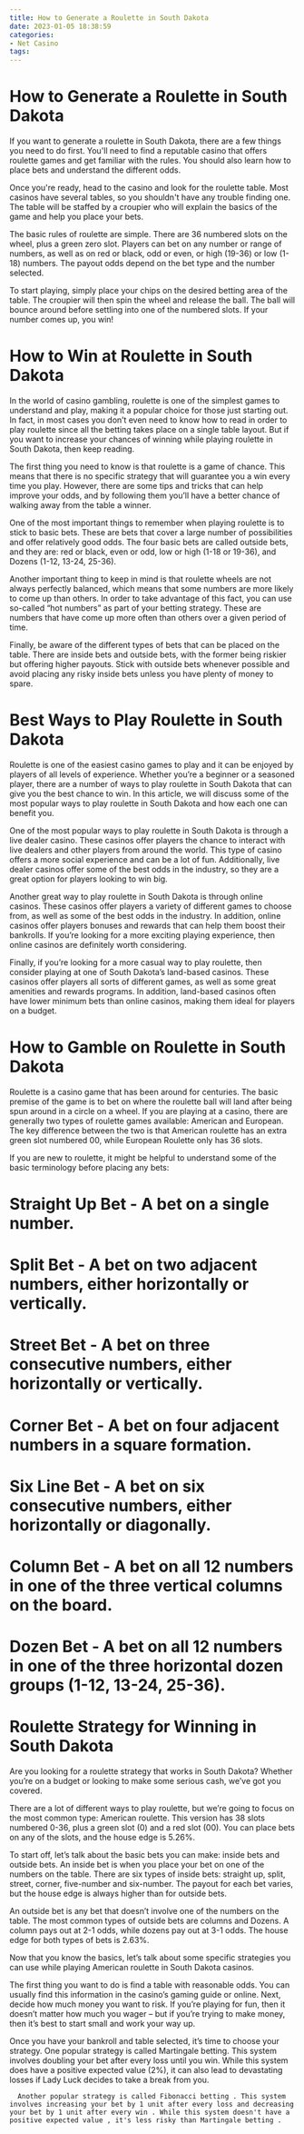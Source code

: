 ```yaml
---
title: How to Generate a Roulette in South Dakota
date: 2023-01-05 18:38:59
categories:
- Net Casino
tags:
---
```



#  How to Generate a Roulette in South Dakota

If you want to generate a roulette in South Dakota, there are a few things you need to do first. You'll need to find a reputable casino that offers roulette games and get familiar with the rules. You should also learn how to place bets and understand the different odds.

Once you're ready, head to the casino and look for the roulette table. Most casinos have several tables, so you shouldn't have any trouble finding one. The table will be staffed by a croupier who will explain the basics of the game and help you place your bets.

The basic rules of roulette are simple. There are 36 numbered slots on the wheel, plus a green zero slot. Players can bet on any number or range of numbers, as well as on red or black, odd or even, or high (19-36) or low (1-18) numbers. The payout odds depend on the bet type and the number selected.

To start playing, simply place your chips on the desired betting area of the table. The croupier will then spin the wheel and release the ball. The ball will bounce around before settling into one of the numbered slots. If your number comes up, you win!

#  How to Win at Roulette in South Dakota

In the world of casino gambling, roulette is one of the simplest games to understand and play, making it a popular choice for those just starting out. In fact, in most cases you don’t even need to know how to read in order to play roulette since all the betting takes place on a single table layout. But if you want to increase your chances of winning while playing roulette in South Dakota, then keep reading.

The first thing you need to know is that roulette is a game of chance. This means that there is no specific strategy that will guarantee you a win every time you play. However, there are some tips and tricks that can help improve your odds, and by following them you’ll have a better chance of walking away from the table a winner.

One of the most important things to remember when playing roulette is to stick to basic bets. These are bets that cover a large number of possibilities and offer relatively good odds. The four basic bets are called outside bets, and they are: red or black, even or odd, low or high (1-18 or 19-36), and Dozens (1-12, 13-24, 25-36).

Another important thing to keep in mind is that roulette wheels are not always perfectly balanced, which means that some numbers are more likely to come up than others. In order to take advantage of this fact, you can use so-called “hot numbers” as part of your betting strategy. These are numbers that have come up more often than others over a given period of time.

Finally, be aware of the different types of bets that can be placed on the table. There are inside bets and outside bets, with the former being riskier but offering higher payouts. Stick with outside bets whenever possible and avoid placing any risky inside bets unless you have plenty of money to spare.

#  Best Ways to Play Roulette in South Dakota

Roulette is one of the easiest casino games to play and it can be enjoyed by players of all levels of experience. Whether you’re a beginner or a seasoned player, there are a number of ways to play roulette in South Dakota that can give you the best chance to win. In this article, we will discuss some of the most popular ways to play roulette in South Dakota and how each one can benefit you.

One of the most popular ways to play roulette in South Dakota is through a live dealer casino. These casinos offer players the chance to interact with live dealers and other players from around the world. This type of casino offers a more social experience and can be a lot of fun. Additionally, live dealer casinos offer some of the best odds in the industry, so they are a great option for players looking to win big.

Another great way to play roulette in South Dakota is through online casinos. These casinos offer players a variety of different games to choose from, as well as some of the best odds in the industry. In addition, online casinos offer players bonuses and rewards that can help them boost their bankrolls. If you’re looking for a more exciting playing experience, then online casinos are definitely worth considering.

Finally, if you’re looking for a more casual way to play roulette, then consider playing at one of South Dakota’s land-based casinos. These casinos offer players all sorts of different games, as well as some great amenities and rewards programs. In addition, land-based casinos often have lower minimum bets than online casinos, making them ideal for players on a budget.

#  How to Gamble on Roulette in South Dakota

Roulette is a casino game that has been around for centuries. The basic premise of the game is to bet on where the roulette ball will land after being spun around in a circle on a wheel. If you are playing at a casino, there are generally two types of roulette games available: American and European. The key difference between the two is that American roulette has an extra green slot numbered 00, while European Roulette only has 36 slots.

If you are new to roulette, it might be helpful to understand some of the basic terminology before placing any bets:

# Straight Up Bet - A bet on a single number.

# Split Bet - A bet on two adjacent numbers, either horizontally or vertically.

# Street Bet - A bet on three consecutive numbers, either horizontally or vertically.

# Corner Bet - A bet on four adjacent numbers in a square formation.

# Six Line Bet - A bet on six consecutive numbers, either horizontally or diagonally.

# Column Bet - A bet on all 12 numbers in one of the three vertical columns on the board.

# Dozen Bet - A bet on all 12 numbers in one of the three horizontal dozen groups (1-12, 13-24, 25-36).

#  Roulette Strategy for Winning in South Dakota

Are you looking for a roulette strategy that works in South Dakota? Whether you’re on a budget or looking to make some serious cash, we’ve got you covered.

There are a lot of different ways to play roulette, but we’re going to focus on the most common type: American roulette. This version has 38 slots numbered 0-36, plus a green slot (0) and a red slot (00). You can place bets on any of the slots, and the house edge is 5.26%.

To start off, let’s talk about the basic bets you can make: inside bets and outside bets. An inside bet is when you place your bet on one of the numbers on the table. There are six types of inside bets: straight up, split, street, corner, five-number and six-number. The payout for each bet varies, but the house edge is always higher than for outside bets.

An outside bet is any bet that doesn’t involve one of the numbers on the table. The most common types of outside bets are columns and Dozens. A column pays out at 2-1 odds, while dozens pay out at 3-1 odds. The house edge for both types of bets is 2.63%.

Now that you know the basics, let’s talk about some specific strategies you can use while playing American roulette in South Dakota casinos.

The first thing you want to do is find a table with reasonable odds. You can usually find this information in the casino’s gaming guide or online. Next, decide how much money you want to risk. If you’re playing for fun, then it doesn’t matter how much you wager – but if you’re trying to make money, then it’s best to start small and work your way up.

Once you have your bankroll and table selected, it’s time to choose your strategy. One popular strategy is called Martingale betting. This system involves doubling your bet after every loss until you win. While this system does have a positive expected value (2%), it can also lead to devastating losses if Lady Luck decides to take a break from you.


















      Another popular strategy is called Fibonacci betting . This system involves increasing your bet by 1 unit after every loss and decreasing your bet by 1 unit after every win . While this system doesn't have a positive expected value , it's less risky than Martingale betting .